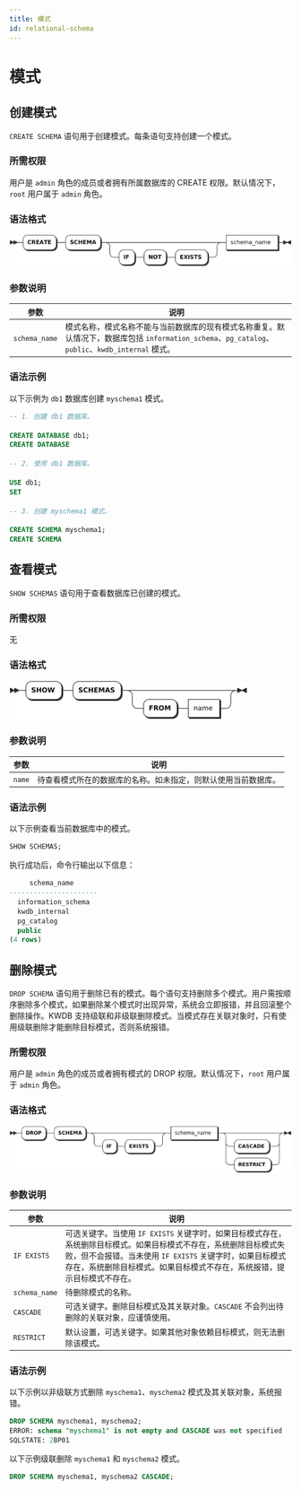 ```yaml
---
title: 模式
id: relational-schema
---
```


# 模式

## 创建模式

`CREATE SCHEMA` 语句用于创建模式。每条语句支持创建一个模式。

### 所需权限

用户是 `admin` 角色的成员或者拥有所属数据库的 CREATE 权限。默认情况下，`root` 用户属于 `admin` 角色。

### 语法格式

![](../../../static/sql-reference/T5a7bzamSoepIFxQzI0cqROWnUc.png)

### 参数说明

| 参数 | 说明 |
| --- | --- |
| `schema_name` | 模式名称，模式名称不能与当前数据库的现有模式名称重复。默认情况下，数据库包括 `information_schema`、`pg_catalog`、`public`、`kwdb_internal` 模式。|

### 语法示例

以下示例为 `db1` 数据库创建 `myschema1` 模式。

```sql
-- 1. 创建 db1 数据库。

CREATE DATABASE db1;
CREATE DATABASE

-- 2. 使用 db1 数据库。

USE db1;
SET

-- 3. 创建 myschema1 模式。

CREATE SCHEMA myschema1;
CREATE SCHEMA
```

## 查看模式

`SHOW SCHEMAS` 语句用于查看数据库已创建的模式。

### 所需权限

无

### 语法格式

![](../../../static/sql-reference/ZoRmbaNfWoY2wrxNS5icIk2VnPh.png)

### 参数说明

| 参数 | 说明 |
| --- | --- |
| `name` | 待查看模式所在的数据库的名称。如未指定，则默认使用当前数据库。|

### 语法示例

以下示例查看当前数据库中的模式。

```sql
SHOW SCHEMAS;
```

执行成功后，命令行输出以下信息：

```sql
     schema_name
----------------------
  information_schema
  kwdb_internal
  pg_catalog
  public
(4 rows)
```

## 删除模式

`DROP SCHEMA` 语句用于删除已有的模式。每个语句支持删除多个模式。用户需按顺序删除多个模式，如果删除某个模式时出现异常，系统会立即报错，并且回滚整个删除操作。KWDB 支持级联和非级联删除模式。当模式存在关联对象时，只有使用级联删除才能删除目标模式，否则系统报错。

### 所需权限

用户是 `admin` 角色的成员或者拥有模式的 DROP 权限。默认情况下，`root` 用户属于 `admin` 角色。

### 语法格式

![](../../../static/sql-reference/P0zcbt6AZopiBFxMQ1qcQMYHnWd.png)

### 参数说明

| 参数 | 说明 |
| --- | --- |
| `IF EXISTS` | 可选关键字。当使用 `IF EXISTS` 关键字时，如果目标模式存在，系统删除目标模式。如果目标模式不存在，系统删除目标模式失败，但不会报错。当未使用 `IF EXISTS` 关键字时，如果目标模式存在，系统删除目标模式。如果目标模式不存在，系统报错，提示目标模式不存在。 |
| `schema_name` | 待删除模式的名称。|
| `CASCADE` | 可选关键字。删除目标模式及其关联对象。`CASCADE` 不会列出待删除的关联对象，应谨慎使用。 |
| `RESTRICT` | 默认设置，可选关键字。如果其他对象依赖目标模式，则无法删除该模式。 |

### 语法示例

以下示例以非级联方式删除 `myschema1`、`myschema2` 模式及其关联对象，系统报错。

```sql
DROP SCHEMA myschema1, myschema2;
ERROR: schema "myschema1" is not empty and CASCADE was not specified
SQLSTATE: 2BP01
```

以下示例级联删除 `myschema1` 和 `myschema2` 模式。

```sql
DROP SCHEMA myschema1, myschema2 CASCADE;
```
